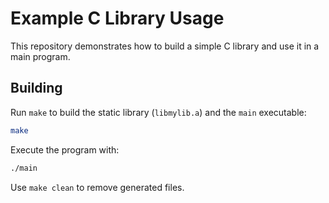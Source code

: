 # Example C Library Usage

This repository demonstrates how to build a simple C library and use it in a
main program.

## Building

Run `make` to build the static library (`libmylib.a`) and the `main`
executable:

```sh
make
```

Execute the program with:

```sh
./main
```

Use `make clean` to remove generated files.
